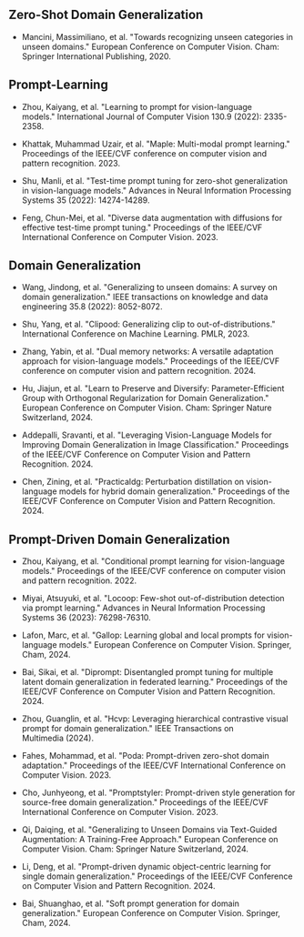 ## Zero-Shot Domain Generalization
- Mancini, Massimiliano, et al. "Towards recognizing unseen categories in unseen domains." European Conference on Computer Vision. Cham: Springer International Publishing, 2020. 

## Prompt-Learning
- Zhou, Kaiyang, et al. "Learning to prompt for vision-language models." International Journal of Computer Vision 130.9 (2022): 2335-2358. 

- Khattak, Muhammad Uzair, et al. "Maple: Multi-modal prompt learning." Proceedings of the IEEE/CVF conference on computer vision and pattern recognition. 2023. 

- Shu, Manli, et al. "Test-time prompt tuning for zero-shot generalization in vision-language models." Advances in Neural Information Processing Systems 35 (2022): 14274-14289. 

- Feng, Chun-Mei, et al. "Diverse data augmentation with diffusions for effective test-time prompt tuning." Proceedings of the IEEE/CVF International Conference on Computer Vision. 2023. 

## Domain Generalization
- Wang, Jindong, et al. "Generalizing to unseen domains: A survey on domain generalization." IEEE transactions on knowledge and data engineering 35.8 (2022): 8052-8072. 

- Shu, Yang, et al. "Clipood: Generalizing clip to out-of-distributions." International Conference on Machine Learning. PMLR, 2023. 

- Zhang, Yabin, et al. "Dual memory networks: A versatile adaptation approach for vision-language models." Proceedings of the IEEE/CVF conference on computer vision and pattern recognition. 2024. 

- Hu, Jiajun, et al. "Learn to Preserve and Diversify: Parameter-Efficient Group with Orthogonal Regularization for Domain Generalization." European Conference on Computer Vision. Cham: Springer Nature Switzerland, 2024. 

- Addepalli, Sravanti, et al. "Leveraging Vision-Language Models for Improving Domain Generalization in Image Classification." Proceedings of the IEEE/CVF Conference on Computer Vision and Pattern Recognition. 2024. 

- Chen, Zining, et al. "Practicaldg: Perturbation distillation on vision-language models for hybrid domain generalization." Proceedings of the IEEE/CVF Conference on Computer Vision and Pattern Recognition. 2024. 

## Prompt-Driven Domain Generalization
- Zhou, Kaiyang, et al. "Conditional prompt learning for vision-language models." Proceedings of the IEEE/CVF conference on computer vision and pattern recognition. 2022. 

- Miyai, Atsuyuki, et al. "Locoop: Few-shot out-of-distribution detection via prompt learning." Advances in Neural Information Processing Systems 36 (2023): 76298-76310. 

- Lafon, Marc, et al. "Gallop: Learning global and local prompts for vision-language models." European Conference on Computer Vision. Springer, Cham, 2024. 

- Bai, Sikai, et al. "Diprompt: Disentangled prompt tuning for multiple latent domain generalization in federated learning." Proceedings of the IEEE/CVF Conference on Computer Vision and Pattern Recognition. 2024. 

- Zhou, Guanglin, et al. "Hcvp: Leveraging hierarchical contrastive visual prompt for domain generalization." IEEE Transactions on Multimedia (2024). 

- Fahes, Mohammad, et al. "Poda: Prompt-driven zero-shot domain adaptation." Proceedings of the IEEE/CVF International Conference on Computer Vision. 2023. 

- Cho, Junhyeong, et al. "Promptstyler: Prompt-driven style generation for source-free domain generalization." Proceedings of the IEEE/CVF International Conference on Computer Vision. 2023. 

- Qi, Daiqing, et al. "Generalizing to Unseen Domains via Text-Guided Augmentation: A Training-Free Approach." European Conference on Computer Vision. Cham: Springer Nature Switzerland, 2024. 

- Li, Deng, et al. "Prompt-driven dynamic object-centric learning for single domain generalization." Proceedings of the IEEE/CVF Conference on Computer Vision and Pattern Recognition. 2024. 

- Bai, Shuanghao, et al. "Soft prompt generation for domain generalization." European Conference on Computer Vision. Springer, Cham, 2024. 




